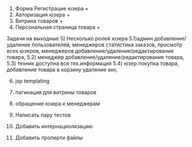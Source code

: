 1) Форма Регистрацие юзера +
2) Авторизация юзера +
3) Витрина товаров +
4) Персональная страница товара +

Задачи на выходные
5) Несколько ролей юзера
    5.1)админ добавление/удаление пользователей, менеджеров
    статистика заказов, просмотр всех юзеров, менеджеров
    добавление/удаление/редактирование товара,
    5.2) менеджер добавление/удаление/редактирование товара,
    5.3) техник доступна вся тех.информация
    5.4) юзер покупка товара, добавление товара в корзину
    удаление акк,

6) jsp templating
7) пагинация для витрины товаров
8) обращение юзера к менеджерам
9) Написать пару тестов

10) Добавить интернациолизацию
11) Добавить проперти файлы